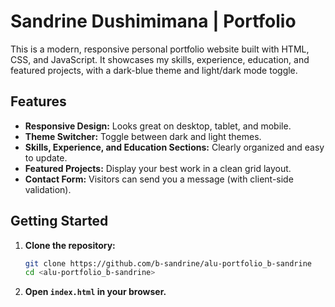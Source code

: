 # Sandrine Dushimimana | Portfolio

This is a modern, responsive personal portfolio website built with HTML, CSS, and JavaScript. It showcases my skills, experience, education, and featured projects, with a dark-blue theme and light/dark mode toggle.


## Features

- **Responsive Design:** Looks great on desktop, tablet, and mobile.
- **Theme Switcher:** Toggle between dark and light themes.
- **Skills, Experience, and Education Sections:** Clearly organized and easy to update.
- **Featured Projects:** Display your best work in a clean grid layout.
- **Contact Form:** Visitors can send you a message (with client-side validation).


## Getting Started

1. **Clone the repository:**
   ```bash
   git clone https://github.com/b-sandrine/alu-portfolio_b-sandrine
   cd <alu-portfolio_b-sandrine>
   ```
2. **Open `index.html` in your browser.**
